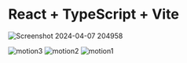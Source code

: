 
# React + TypeScript + Vite
![Screenshot 2024-04-07 204958](https://github.com/poojahooda22/ochi-website/assets/91055527/299de2a3-987f-439d-981f-00cd2f46c04f)

![motion3](https://github.com/poojahooda22/ochi-website/assets/91055527/a4743796-2654-473c-9bf4-42f724a8b8e0)
![motion2](https://github.com/poojahooda22/ochi-website/assets/91055527/8c959c06-527f-496d-812b-e5fe4f7b9414)
![motion1](https://github.com/poojahooda22/ochi-website/assets/91055527/f1a139fe-cd88-4f6d-9b6e-c0140e022a25)
